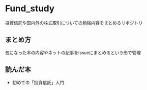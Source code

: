 # Fund_study
投資信託や国内外の株式取引についての勉強内容をまとめるリポジトリ

## まとめ方
気になった本の内容やネットの記事をIssueにまとめるという形で管理

## 読んだ本
- 初めての「投資信託」入門


